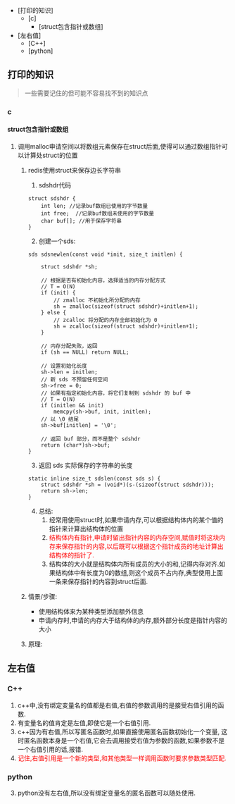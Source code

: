 
<!-- vim-markdown-toc GFM -->

* [打印的知识]
	* [c]
		* [struct包含指针或数组]
* [左右值]
	* [C++]
	* [python]

<!-- vim-markdown-toc -->

## 打印的知识
> 一些需要记住的但可能不容易找不到的知识点

### c
#### struct包含指针或数组
1. 调用malloc申请空间以将数组元素保存在struct后面,使得可以通过数组指针可以计算处struct的位置
	1. redis使用struct来保存边长字符串
		1. sdshdr代码
		```
		struct sdshdr {
			int len; //记录buf数组已使用的字节数量
			int free;  //记录buf数组未使用的字节数量
			char buf[]; //用于保存字符串
		}
		```

		2. 创建一个sds:
		```
		sds sdsnewlen(const void *init, size_t initlen) {

			struct sdshdr *sh;

			// 根据是否有初始化内容，选择适当的内存分配方式
			// T = O(N)
			if (init) {
				// zmalloc 不初始化所分配的内存
				sh = zmalloc(sizeof(struct sdshdr)+initlen+1);
			} else {
				// zcalloc 将分配的内存全部初始化为 0
				sh = zcalloc(sizeof(struct sdshdr)+initlen+1);
			}

			// 内存分配失败，返回
			if (sh == NULL) return NULL;

			// 设置初始化长度
			sh->len = initlen;
			// 新 sds 不预留任何空间
			sh->free = 0;
			// 如果有指定初始化内容，将它们复制到 sdshdr 的 buf 中
			// T = O(N)
			if (initlen && init)
				memcpy(sh->buf, init, initlen);
			// 以 \0 结尾
			sh->buf[initlen] = '\0';

			// 返回 buf 部分，而不是整个 sdshdr
			return (char*)sh->buf;
		}
		```
	
		3. 返回 sds 实际保存的字符串的长度
		```
		static inline size_t sdslen(const sds s) {
			struct sdshdr *sh = (void*)(s-(sizeof(struct sdshdr)));
			return sh->len;
		}
		```

		4. 总结:
			1. 经常用使用struct时,如果申请内存,可以根据结构体内的某个值的指针来计算出结构体的位置
			2. <font color=red>结构体内有指针,申请时留出指针内容的内存空间,赋值时将这块内存来保存指针的内容,以后既可以根据这个指针成员的地址计算出结构体的指针了.</font>
			3. 结构体的大小就是结构体内所有成员的大小的和,记得内存对齐.如果结构体中有长度为0的数组,则这个成员不占内存,典型使用上面一条来保存指针的内容到struct后面.

	2. 情景/步骤: 
		- 使用结构体来为某种类型添加额外信息
		- 申请内存时,申请的内存大于结构体的内存,额外部分长度是指针内容的大小

	3. 原理:
		
## 左右值
### C++ 
1. c++中,没有绑定变量名的值都是右值,右值的参数调用的是接受右值引用的函数.
2. 有变量名的值肯定是左值,即使它是一个右值引用.
3. c++因为有右值,所以写匿名函数时,如果直接使用匿名函数初始化一个变量,
	这时匿名函数本身是一个右值,它会去调用接受右值为参数的函数,如果参数不是一个右值引用的话,报错.
4. <font color=red>记住,右值引用是一个新的类型,和其他类型一样调用函数时要求参数类型匹配.</font>

### python
3. python没有左右值,所以没有绑定变量名的匿名函数可以随处使用.
